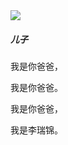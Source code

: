 <!DOCTYPE html>
<html lang="en">
<head>
<meta chanset="UTF-8">
<title>唐诗一首</title>
  </head>
<body>
<img src="c30aa3479eb77312f161a6a097230627_veer-107476628jpg"/>
<h5>儿子</h5>
<p>我是你爸爸，</p>
<p>我是你爸爸。</p>
<p>我是你爸爸，</p>
<p>我是李瑞锦。</p>
</body>
</html>
